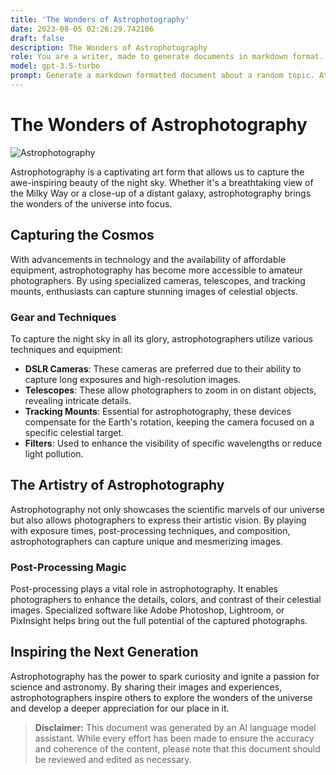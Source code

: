 ```yaml
---
title: 'The Wonders of Astrophotography'
date: 2023-08-05 02:26:29.742106
draft: false
description: The Wonders of Astrophotography
role: You are a writer, made to generate documents in markdown format. It is very important that all of the documents you generate are in valid markdown format.
model: gpt-3.5-turbo
prompt: Generate a markdown formatted document about a random topic. At the bottom, include a disclaimer explaining that the document was generated by you. The first line of the document should be the title. Make sure that the entire document is in proper markdown format, using a mix of various tags to make the document visually appealing.
---
```


# The Wonders of Astrophotography

![Astrophotography](https://images.unsplash.com/photo-1534030347201-61bfa9a27c11)

Astrophotography is a captivating art form that allows us to capture the awe-inspiring beauty of the night sky. Whether it's a breathtaking view of the Milky Way or a close-up of a distant galaxy, astrophotography brings the wonders of the universe into focus.

## Capturing the Cosmos

With advancements in technology and the availability of affordable equipment, astrophotography has become more accessible to amateur photographers. By using specialized cameras, telescopes, and tracking mounts, enthusiasts can capture stunning images of celestial objects.

### Gear and Techniques

To capture the night sky in all its glory, astrophotographers utilize various techniques and equipment:

- **DSLR Cameras**: These cameras are preferred due to their ability to capture long exposures and high-resolution images.
- **Telescopes**: These allow photographers to zoom in on distant objects, revealing intricate details.
- **Tracking Mounts**: Essential for astrophotography, these devices compensate for the Earth's rotation, keeping the camera focused on a specific celestial target.
- **Filters**: Used to enhance the visibility of specific wavelengths or reduce light pollution.

## The Artistry of Astrophotography

Astrophotography not only showcases the scientific marvels of our universe but also allows photographers to express their artistic vision. By playing with exposure times, post-processing techniques, and composition, astrophotographers can capture unique and mesmerizing images.

### Post-Processing Magic

Post-processing plays a vital role in astrophotography. It enables photographers to enhance the details, colors, and contrast of their celestial images. Specialized software like Adobe Photoshop, Lightroom, or PixInsight helps bring out the full potential of the captured photographs.

## Inspiring the Next Generation

Astrophotography has the power to spark curiosity and ignite a passion for science and astronomy. By sharing their images and experiences, astrophotographers inspire others to explore the wonders of the universe and develop a deeper appreciation for our place in it.

> **Disclaimer:** This document was generated by an AI language model assistant. While every effort has been made to ensure the accuracy and coherence of the content, please note that this document should be reviewed and edited as necessary.